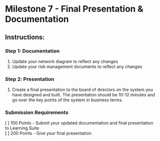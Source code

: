 # Milestone 7 -  Final Presentation & Documentation

## Instructions:

### Step 1: Documentation

1. Update your network diagram to reflect any changes
1. Update your risk management documents to reflect any changes

### Step 2: Presentation

1. Create a final presentation to the board of directors on the system you have designed and built. The presentation should be 10-12 minutes and go over the key points of the system in business terms. 


### Submission Requirements

[ ] 100 Points - Submit your updated documentation and final presentation to Learning Suite  
[ ] 200 Points - Give your final presentation